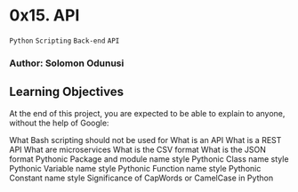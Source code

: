 # 0x15. API
`Python`
`Scripting`
`Back-end`
`API`

### Author: Solomon Odunusi

## Learning Objectives
At the end of this project, you are expected to be able to explain to anyone, without the help of Google:

What Bash scripting should not be used for
What is an API
What is a REST API
What are microservices
What is the CSV format
What is the JSON format
Pythonic Package and module name style
Pythonic Class name style
Pythonic Variable name style
Pythonic Function name style
Pythonic Constant name style
Significance of CapWords or CamelCase in Python

